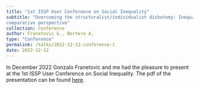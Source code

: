 ```yaml
---
title: "1st ISSP User Conference on Social Inequality"
subtitle: "Overcoming the structuralist/individualist dichotomy: Inequality beliefs from a new network and
comparative perspective"
collection: Conference
author: Franetovic G., Bertero A.
type: "Conference"
permalink: /talks/2022-12-12-conference-1
date: 2022-12-12
---
```


In December 2022 Gonzalo Franetovic and me had the pleasure to present at the 1st ISSP User Conference on Social Inequality. The pdf of the presentation can be found [here](files/221206_FRANETOVIC_BERTERO_ISSP.pdf). 

